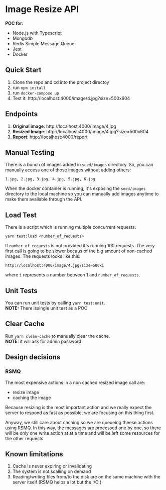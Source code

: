 # Image Resize API
**POC for:** 
- Node.js with Typescript
- Mongodb
- Redis Simple Message Queue
- Jest
- Docker

## Quick Start
1. Clone the repo and cd into the project directoy
2. run `npm install`
3. run `docker-compose up`
4. Test it: http://localhost:4000/image/4.jpg?size=500x604

## Endpoints
1. **Original image**: http://localhost:4000/image/4.jpg
2. **Resized Image**: http://localhost:4000/image/4.jpg?size=500x604
3. **Report**: http://localhost:4000/report

## Manual Testing
There is a bunch of images added in `seed/images` directory. So, you can manually access one of those images without adding others: 
```
1.jpg, 2.jpg, 3.jpg, 4.jpg, 5.jpg, 6.jpg
```
When the docker container is running, it's exposing the `seed/images` directory to the local machine so you can manually add images anytime to make them available through the API. 

## Load Test
There is a script which is running multiple concurrent requests:
```
yarn test:load <number_of_requests>
```
If `number_of_requests` is not provided it's running 100 requests. The very first call is going to be slower becaus of the big amount of non-cached images. The requests looks like this:
```
http://localhost:4000/image/4.jpg?size=500xi
```
where `i` represents a number between 1 and `number_of_requests`.
 

## Unit Tests
You can run unit tests by calling `yarn test:unit`. <br>
**NOTE:** There issingle unit test as a POC

## Clear Cache
Run `yarn clean-cache` to manually clear the cache. 
<br> **NOTE**: it will ask for admin password

## Design decisions
### RSMQ
The most expensive actions in a non cached resized image call are:
- resize image
- caching the image

Because resizing is the most important action and we really expect the server to respond as fast as possible, we are focusing on this thing first. 

Anyway, we still care about caching so we are queueing theese actions using RSMQ. In this way, the messages are processed one by one, so there will be only one write action at at a time and will be left some resources for the other requests.

## Known limitations
1. Cache is never expiring or invalidating
2. The system is not scalling on demand
3. Reading/writing files from/to the disk are on the same machine with the server itself (RSMQ helps a lot but the I/O )